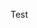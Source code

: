 <!-- 

Github:
https://github.com/degu0055/Assignment-2-Cloud-Service-Alternatives-Report

 -->

 Test